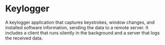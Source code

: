 # Keylogger
A keylogger application that captures keystrokes, window changes, and installed software information, sending the data to a remote server. It includes a client that runs silently in the background and a server that logs the received data.
